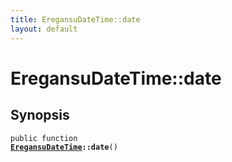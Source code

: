 ```yaml
---
title: EregansuDateTime::date
layout: default
---
```


# EregansuDateTime::date

## Synopsis

<code>public function <b><a href="EregansuDateTime">EregansuDateTime</a>::date</b>()</code>

